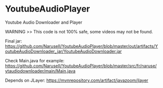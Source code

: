 # YoutubeAudioPlayer
Youtube Audio Downloader and Player

WARNING >> This code is not 100% safe, some videos may not be found.

Final jar: https://github.com/NaruseII/YoutubeAudioPlayer/blob/master/out/artifacts/YoutubeAudioDownloader_jar/YoutubeAudioDownloader.jar

Check Main.java for example: https://github.com/NaruseII/YoutubeAudioPlayer/blob/master/src/fr/naruse/ytaudiodownloader/main/Main.java

Depends on JLayer: https://mvnrepository.com/artifact/javazoom/jlayer
